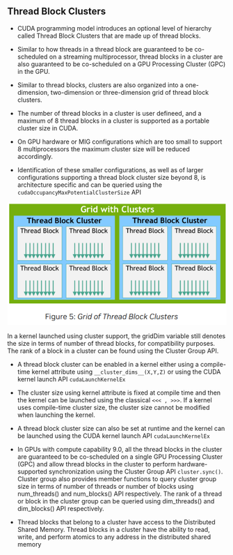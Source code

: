 ## Thread Block Clusters

- CUDA programming model introduces an optional level of hierarchy called Thread Block Clusters that are made up of thread blocks.

- Similar to how threads in a thread block are guaranteed to be co-scheduled on a streaming multiprocessor, thread blocks in a cluster are also guaranteed to be co-scheduled on a GPU Processing Cluster (GPC) in the GPU.

- Similar to thread blocks, clusters are also organized into a one-dimension, two-dimension or three-dimension grid of thread block clusters.

- The number of thread blocks in a cluster is user defineed, and a maximum of 8 thread blocks in a cluster is supported as a portable cluster size in CUDA.

- On GPU hardware or MIG configurations which are too small to support 8 multiprocessors the maximum cluster size will be reduced accordingly.

- Identification of these smaller configurations, as well as of larger configurations supporting a thread block cluster size beyond 8, is architecture specific and can be queried using the `cudaOccupancyMaxPotentialClusterSize` API

![Grid of Thread block clusters](image.png)

In a kernel launched using cluster support, the gridDim variable still denotes the size in terms of number of thread blocks, for compatibility purposes. The rank of a block in a cluster can be found using the Cluster Group API.

- A thread block cluster can be enabled in a kernel either using a compile-time kernel attribute using `__cluster_dims__(X,Y,Z)` or using the CUDA kernel launch API `cudaLaunchKernelEx`

- The cluster size using kernel attribute is fixed  at compile time and then the kernel can be launched using the classical `<<< , >>>`. If a kernel uses compile-time cluster size, the cluster size cannot be modified when launching the kernel.

- A thread block cluster size can also be set at runtime and the kernel can be launched using the CUDA kernel launch API `cudaLaunchKernelEx`

- In GPUs with compute capability 9.0, all the thread blocks in the cluster are guaranteed to be co-scheduled on a single GPU Processing Cluster (GPC) and allow thread blocks in the cluster to perform hardware-supported synchronization using the Cluster Group API `cluster.sync()`. Cluster group also provides member functions to query cluster group size in terms of number of threads or number of blocks using num_threads() and num_blocks() API respectively. The rank of a thread or block in the cluster group can be queried using dim_threads() and dim_blocks() API respectively.

- Thread blocks that belong to a cluster have access to the Distributed Shared Memory. Thread blocks in a cluster have the ability to read, write, and perform atomics to any address in the distributed shared memory